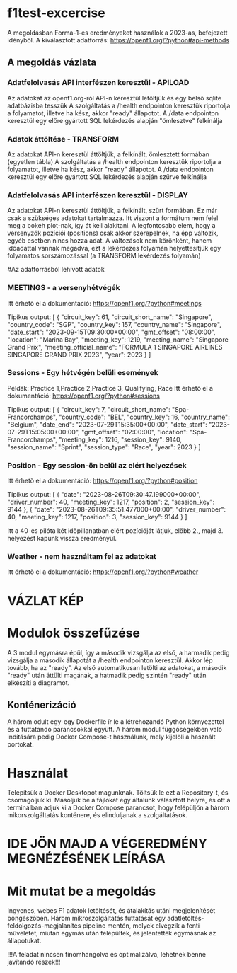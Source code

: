 # f1test-excercise

A megoldásban Forma-1-es eredményeket használok a 2023-as, befejezett idényből.
A kiválasztott adatforrás: https://openf1.org/?python#api-methods


## A megoldás vázlata
### Adatfelolvasás API interfészen keresztül - APILOAD
Az adatokat az openf1.org-ról API-n keresztül letöltjük és egy belső sqlite adatbázisba tesszük
A szolgáltatás a /health endpointon keresztük riportolja a folyamatot, illetve ha kész, akkor "ready" állapotot.
A /data endpointon keresztül egy előre gyártott SQL lekérdezés alapján "ömlesztve" felkínálja

### Adatok áttöltése - TRANSFORM
Az adatokat API-n keresztül áttöltjük, a felkínált, ömlesztett formában (egyetlen tábla)
A szolgáltatás a /health endpointon keresztük riportolja a folyamatot, illetve ha kész, akkor "ready" állapotot.
A /data endpointon keresztül egy előre gyártott SQL lekérdezés alapján szűrve felkínálja

### Adatfelolvasás API interfészen keresztül - DISPLAY
Az adatokat API-n keresztül áttöltjük, a felkínált, szűrt formában.
Ez már csak a szükséges adatokat tartalmazza.
Itt viszont a formátum nem felel meg a bokeh plot-nak, így át kell alakítani.
A legfontosabb elem, hogy a versenyzők pozíciói (positions) csak akkor szerepelnek, ha épp változik, egyéb esetben nincs hozzá adat.
A változások nem körönként, hanem időadattal vannak megadva, ezt a lekérdezés folyamán helyettesítjük egy folyamatos sorszámozással (a TRANSFORM lekérdezés folyamán)

#Az adatforrásból lehívott adatok
### MEETINGS - a versenyhétvégék
Itt érhető el a dokumentáció: https://openf1.org/?python#meetings

Tipikus output:
[
  {
    "circuit_key": 61,
    "circuit_short_name": "Singapore",
    "country_code": "SGP",
    "country_key": 157,
    "country_name": "Singapore",
    "date_start": "2023-09-15T09:30:00+00:00",
    "gmt_offset": "08:00:00",
    "location": "Marina Bay",
    "meeting_key": 1219,
    "meeting_name": "Singapore Grand Prix",
    "meeting_official_name": "FORMULA 1 SINGAPORE AIRLINES SINGAPORE GRAND PRIX 2023",
    "year": 2023
  }
]

### Sessions - Egy hétvégén belüli események
Példák: Practice 1,Practice 2,Practice 3, Qualifying, Race
Itt érhető el a dokumentáció: https://openf1.org/?python#sessions

Tipikus output:
[
  {
    "circuit_key": 7,
    "circuit_short_name": "Spa-Francorchamps",
    "country_code": "BEL",
    "country_key": 16,
    "country_name": "Belgium",
    "date_end": "2023-07-29T15:35:00+00:00",
    "date_start": "2023-07-29T15:05:00+00:00",
    "gmt_offset": "02:00:00",
    "location": "Spa-Francorchamps",
    "meeting_key": 1216,
    "session_key": 9140,
    "session_name": "Sprint",
    "session_type": "Race",
    "year": 2023
  }
]

### Position - Egy session-ön belül az elért helyezések

Itt érhető el a dokumentáció: https://openf1.org/?python#position

Tipikus output:
[
  {
    "date": "2023-08-26T09:30:47.199000+00:00",
    "driver_number": 40,
    "meeting_key": 1217,
    "position": 2,
    "session_key": 9144
  },
  {
    "date": "2023-08-26T09:35:51.477000+00:00",
    "driver_number": 40,
    "meeting_key": 1217,
    "position": 3,
    "session_key": 9144
  }
]

Itt a 40-es pilóta két időpillanatban elért pozícióját látjuk, előbb 2., majd 3. helyezést kapunk vissza eredményül.

### Weather - nem használtam fel az adatokat
Itt érhető el a dokumentáció: https://openf1.org/?python#weather

# VÁZLAT KÉP

# Modulok összefűzése
A 3 modul egymásra épül, így a második vizsgálja az első, a harmadik pedig vizsgálja a második állapotát a /health endpointon keresztül.
Akkor lép tovább, ha az "ready".
Az első automatikusan letölti az adatokat, a második "ready" után áttülti magának, a hatmadik pedig szintén "ready" után elkészíti a diagramot.

## Konténerizáció
A három odult egy-egy Dockerfile ír le a létrehozandó Python környezettel és a futtatandó parancsokkal együtt.
A három modul függőségekben való indítására pedig Docker Compose-t használunk, mely kijelöli a használt portokat.

# Használat
Telepítsük a Docker Desktopot magunknak.
Töltsük le ezt a Repository-t, és csomagoljuk ki.
Másoljuk be a fájlokat egy általunk választott helyre, és ott a terminálban adjuk ki a Docker Compose parancsot, hogy felépüljön a három mikorszolgáltatás konténere, és elinduljanak a szolgáltatások.

# IDE JÖN MAJD A VÉGEREDMÉNY MEGNÉZÉSÉNEK LEÍRÁSA

# Mit mutat be a megoldás
Ingyenes, webes F1 adatok letöltését, és átalakítás utáni megjelenítését böngészőben.
Három mikroszolgáltatás futtatását egy adatletöltés-feldolgozás-megjalanítés pipeline mentén, melyek elvégzik a fenti műveletet, miután egymás után felépültek, és jelentették egymásnak az állapotukat.

!!!A feladat nincsen finomhangolva és optimalizálva, lehetnek benne javítandó részek!!!